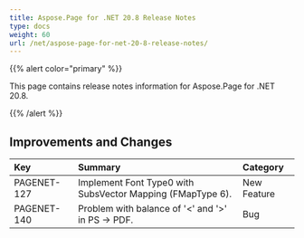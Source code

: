 ```yaml
---
title: Aspose.Page for .NET 20.8 Release Notes
type: docs
weight: 60
url: /net/aspose-page-for-net-20-8-release-notes/
---
```


{{% alert color="primary" %}}

This page contains release notes information for Aspose.Page for .NET 20.8.

{{% /alert %}}
## **Improvements and Changes**

|**Key**|**Summary**|**Category**|
| :- | :- | :- |
|PAGENET-127| Implement Font Type0 with SubsVector Mapping (FMapType 6).|New Feature|
|PAGENET-140| Problem with balance of '<' and '>' in PS -> PDF.|Bug|
